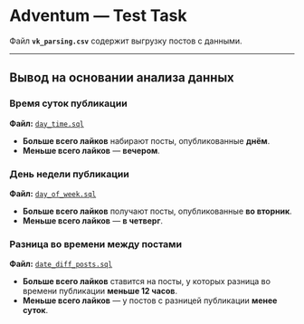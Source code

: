 # Adventum — Test Task

Файл **`vk_parsing.csv`** содержит выгрузку постов с данными.

---

## Вывод на основании анализа данных

### Время суток публикации  
**Файл:** [`day_time.sql`](./day_time.sql)  
- **Больше всего лайков** набирают посты, опубликованные **днём**.  
- **Меньше всего лайков** — **вечером**.  


### День недели публикации  
**Файл:** [`day_of_week.sql`](./day_of_week.sql)  
- **Больше всего лайков** получают посты, опубликованные **во вторник**.  
- **Меньше всего лайков** — **в четверг**.  


### Разница во времени между постами  
**Файл:** [`date_diff_posts.sql`](./date_diff_posts.sql)  
- **Больше всего лайков** ставится на посты, у которых разница во времени публикации **меньше 12 часов**.  
- **Меньше всего лайков** — у постов с разницей публикации **менее суток**.

